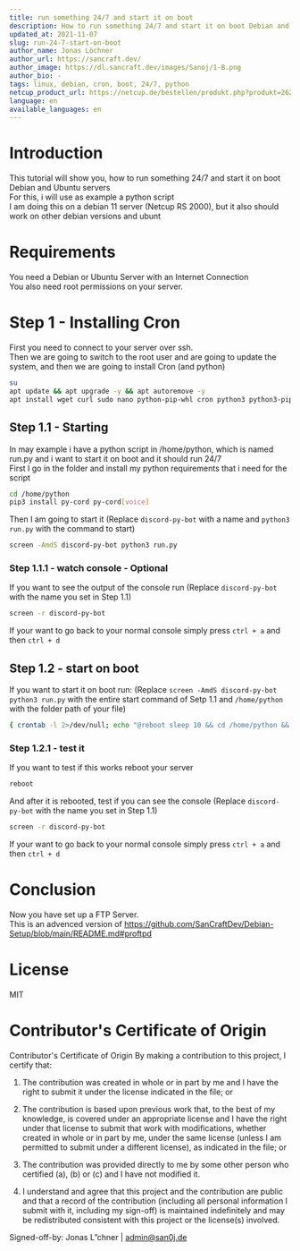 ```yaml
---
title: run something 24/7 and start it on boot
description: How to run something 24/7 and start it on boot Debian and Ubuntu servers
updated_at: 2021-11-07
slug: run-24-7-start-on-boot
author_name: Jonas Löchner
author_url: https://sancraft.dev/
author_image: https://dl.sancraft.dev/images/Sanoj/1-B.png
author_bio: -
tags: linux, debian, cron, boot, 24/7, python
netcup_product_url: https://netcup.de/bestellen/produkt.php?produkt=2623
language: en
available_languages: en
---
```


# Introduction
This tutorial will show you, how to run something 24/7 and start it on boot Debian and Ubuntu servers <br>
For this, i will use as example a python script <br>
I am doing this on a debian 11 server (Netcup RS 2000), but it also should work on other debian versions and ubunt 

# Requirements
You need a Debian or Ubuntu Server with an Internet Connection <br>
You also need root permissions on your server.

# Step 1 - Installing Cron
First you need to connect to your server over ssh. <br>
Then we are going to switch to the root user and are going to update the system, and then we are going to install Cron (and python)
```sh
su
apt update && apt upgrade -y && apt autoremove -y
apt install wget curl sudo nano python-pip-whl cron python3 python3-pip screen -y
```

## Step 1.1 - Starting
In may example i have a python script in /home/python, which is named run.py and i want to start it on boot and it should run 24/7 <br>
First I go in the folder and install my python requirements that i need for the script
```sh
cd /home/python
pip3 install py-cord py-cord[voice]
```
Then I am going to start it (Replace `discord-py-bot` with a name and `python3 run.py` with the command to start)
```sh
screen -AmdS discord-py-bot python3 run.py
```

### Step 1.1.1 - watch console - Optional
If you want to see the output of the console run (Replace `discord-py-bot` with the name you set in Step 1.1)
```sh
screen -r discord-py-bot
```
If your want to go back to your normal console simply press `ctrl + a` and then `ctrl + d`

## Step 1.2 - start on boot
If you want to start it on boot run: (Replace `screen -AmdS discord-py-bot python3 run.py` with the entire start command of Setp 1.1 and `/home/python` with the folder path of your file)
```sh
{ crontab -l 2>/dev/null; echo "@reboot sleep 10 && cd /home/python && screen -AmdS discord-py-bot python3 run.py" ; } | crontab -
```

### Step 1.2.1 - test it
If you want to test if this works reboot your server
```sh
reboot
```
And after it is rebooted, test if you can see the console (Replace `discord-py-bot` with the name you set in Step 1.1)
```sh
screen -r discord-py-bot
```
If your want to go back to your normal console simply press `ctrl + a` and then `ctrl + d`

# Conclusion
Now you have set up a FTP Server. <br>
This is an advenced version of https://github.com/SanCraftDev/Debian-Setup/blob/main/README.md#proftpd

# License
MIT

# Contributor's Certificate of Origin
Contributor's Certificate of Origin By making a contribution to this project, I certify that:

 1) The contribution was created in whole or in part by me and I have the right to submit it under the license indicated in the file; or

 2) The contribution is based upon previous work that, to the best of my knowledge, is covered under an appropriate license and I have the right under that license to submit that work with modifications, whether created in whole or in part by me, under the same license (unless I am permitted to submit under a different license), as indicated in the file; or

 3) The contribution was provided directly to me by some other person who certified (a), (b) or (c) and I have not modified it.

 4) I understand and agree that this project and the contribution are public and that a record of the contribution (including all personal information I submit with it, including my sign-off) is maintained indefinitely and may be redistributed consistent with this project or the license(s) involved.

Signed-off-by: Jonas L”chner | [admin@san0j.de](mailto:admin@san0j.de)
